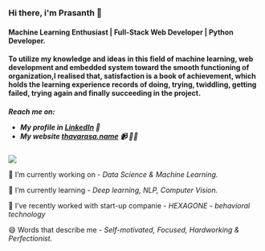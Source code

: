 <!--
**pthavarasa/pthavarasa** is a ✨ _special_ ✨ repository because its `README.md` (this file) appears on your GitHub profile.

Here are some ideas to get you started:

- 🔭 I’m currently working on ...
- 🌱 I’m currently learning ...
- 👯 I’m looking to collaborate on ...
- 🤔 I’m looking for help with ...
- 💬 Ask me about ...
- 📫 How to reach me: ...
- 😄 Pronouns: ...
- ⚡ Fun fact: ...
-->
### Hi there, i'm Prasanth 👋

<h4>Machine Learning Enthusiast | Full-Stack Web Developer | Python Developer.</h4>
<h4>To utilize my knowledge and ideas in this field of machine learning, web development and embedded system toward the smooth functioning of organization,I realised that, satisfaction is a book of achievement, which holds the learning experience records of doing, trying, twiddling, getting failed, trying again and finally succeeding in the project.</h4>


<h5>Reach me on:
  
- My profile in <a href="https://www.linkedin.com/in/pthavarasa/">LinkedIn</a> 💼 
- My website <a href="https://thavarasa.name/">thavarasa.name</a> 📹 ✍🏾
<!-- 
- My technical blogs in <a href="https://medium.com/@pthavarasa">Medium</a> 🏓
- My contribution in Data Science in <a href="https://www.kaggle.com/pthavarasa">Kaggle</a>🖥💻 
- My updates in <a href="https://twitter.com/pthavarasa">Twiiter</a> 💬</h5>
-->
</h5>

![](https://komarev.com/ghpvc/?username=pthavarasa)

🔭 I’m currently working on - *Data Science & Machine Learning.*

🌱 I’m currently learning - *Deep learning, NLP, Computer Vision.*

👯 I’ve recently worked with start-up companie - *HEXAGONE - behavioral technology*

😄 Words that describe me - *Self-motivated, Focused, Hardworking & Perfectionist.*
